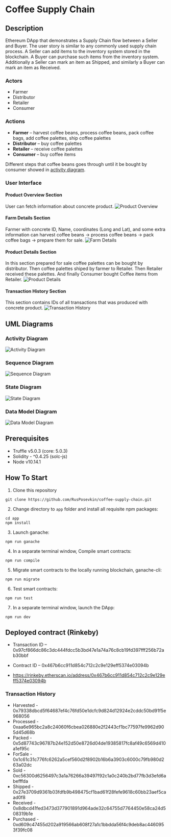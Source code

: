 # Coffee Supply Chain

## Description
Ethereum DApp that demonstrates a Supply Chain flow between a Seller and Buyer. The user story is similar to any commonly used supply chain process. A Seller can add items to the inventory system stored in the blockchain. A Buyer can purchase such items from the inventory system. Additionally a Seller can mark an item as Shipped, and similarly a Buyer can mark an item as Received.

### Actors
* Farmer
* Distributor
* Retailer
* Consumer

### Actions
* **Farmer** – harvest coffee beans, process coffee beans, pack coffee bags, add coffee palettes, ship coffee palettes
* **Distributor** – buy coffee palettes
* **Retailer** – receive coffee palettes
* **Consumer** – buy coffee items 

Different steps that coffee beans goes through until it be bought by consumer showed in [activity diagram](#activity-diagram).

### User Interface

#### Product Overview Section
User can fetch information about concrete product.
![Product Overview](./img/product_overview.png "Product Overview")

#### Farm Details Section 
Farmer with concrete ID, Name, coordinates (Long and Lat), and some extra information can harvest coffee beans → process coffee beans → pack coffee bags → prepare them for sale.
![Farm Details](./img/farm_details.png "Farm Details")

#### Product Details Section
In this section prepared for sale coffee palettes can be bought by distributor. 
Then coffee palettes shiped by farmer to Retailer. Then Retailer received these palettes.
And finally Consumer bought Coffee items from Retailer.
![Product Details](./img/product_details.png "Product Details")

#### Transaction History Section 
This section contains IDs of all transactions that was produced with concrete product.
![Transaction History](./img/transaction_history.png "Transaction History")

## UML Diagrams

### Activity Diagram
![Activity Diagram](./uml/Activity%20Diagram.png "Activity Diagram")

### Sequence Diagram
![Sequence Diagram](./uml/Sequence%20Diagram.png "Sequence Diagram")

### State Diagram
![State Diagram](./uml/State%20Diagram.png "State Diagram")

### Data Model Diagram
![Data Model Diagram](./uml/Data%20Model%20Diagram.png "Data Model Diagram")


## Prerequisites

* Truffle v5.0.3 (core: 5.0.3)
* Solidity - ^0.4.25 (solc-js)
* Node v10.14.1

## How To Start
1. Clone this repository
```
git clone https://github.com/RusPosevkin/coffee-supply-chain.git
```
2. Change directory to ```app``` folder and install all requisite npm packages:
```
cd app
npm install
```
3. Launch ganache:
```
npm run ganache 
```
4. In a separate terminal window, Compile smart contracts:
```
npm run compile 
```
5. Migrate smart contracts to the locally running blockchain, ganache-cli:
```
npm run migrate 
```
6. Test smart contracts:
```
npm run test 
```
7. In a separate terminal window, launch the DApp:
```
npm run dev
```

## Deployed contract (Rinkeby) 
* Transaction ID – 0x97cf866dc86c3dc444fdcc5b3bd47e1a74a76c8cb19fd397fff256b72ab30bbf 
* Contract ID – 0x467b6cc911d854c712c2c9e129eff5374e03094b

* https://rinkeby.etherscan.io/address/0x467b6cc911d854c712c2c9e129eff5374e03094b

### Transaction History 
* Harvested - 0x79338dbcd5f64687ef4c76fd50e1dcfc9d824d12924e2cddc50bd91f5e968056
* Processed - 0xaa6e965bc2a8c24060f6cbea026880e2f2443cf1bc77597fe9962d905d45d68b
* Packed - 0x5d87743c96787b24e152d50e8726d04de19385817fc8af49c6569d410a1ef95c
* ForSale - 0x1c61c31c776fc6262a5cef560d2f8902b16b6a3903c6000c79fb980d263a02dc
* Sold - 0xc56300d6256497c3a1a76266a39497f92c1a0c240b2bd77fb3d3efd6abefffda
* Shipped - 0x27e3709d9361b03fdfb9b498475cf1bad61f28fefe9618c60bb23aef5caad0f8
* Received - 0x8dbcd41fed3473d377901891d964ade32c64755d7764450e58ca24d508319b1e
* Purchased - 0xd609c47455d202a919566ab608f27a1c1bbdda56f4c9deb8ac4460953f39fc08

